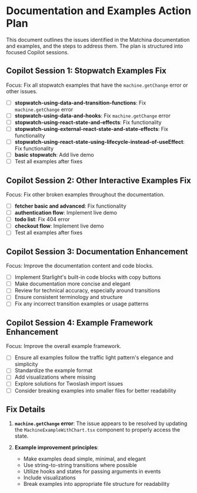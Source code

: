 # Documentation and Examples Action Plan

This document outlines the issues identified in the Matchina documentation and examples, and the steps to address them. The plan is structured into focused Copilot sessions.

## Copilot Session 1: Stopwatch Examples Fix

Focus: Fix all stopwatch examples that have the `machine.getChange` error or other issues.

- [ ] **stopwatch-using-data-and-transition-functions**: Fix `machine.getChange` error
- [ ] **stopwatch-using-data-and-hooks**: Fix `machine.getChange` error
- [ ] **stopwatch-using-react-state-and-effects**: Fix functionality
- [ ] **stopwatch-using-external-react-state-and-state-effects**: Fix functionality
- [ ] **stopwatch-using-react-state-using-lifecycle-instead-of-useEffect**: Fix functionality
- [ ] **basic stopwatch**: Add live demo
- [ ] Test all examples after fixes

## Copilot Session 2: Other Interactive Examples Fix

Focus: Fix other broken examples throughout the documentation.

- [ ] **fetcher basic and advanced**: Fix functionality
- [ ] **authentication flow**: Implement live demo
- [ ] **todo list**: Fix 404 error
- [ ] **checkout flow**: Implement live demo
- [ ] Test all examples after fixes

## Copilot Session 3: Documentation Enhancement

Focus: Improve the documentation content and code blocks.

- [ ] Implement Starlight's built-in code blocks with copy buttons
- [ ] Make documentation more concise and elegant
- [ ] Review for technical accuracy, especially around transitions
- [ ] Ensure consistent terminology and structure
- [ ] Fix any incorrect transition examples or usage patterns

## Copilot Session 4: Example Framework Enhancement

Focus: Improve the overall example framework.

- [ ] Ensure all examples follow the traffic light pattern's elegance and simplicity
- [ ] Standardize the example format
- [ ] Add visualizations where missing
- [ ] Explore solutions for Twoslash import issues
- [ ] Consider breaking examples into smaller files for better readability

## Fix Details

1. **`machine.getChange` error**: The issue appears to be resolved by updating the `MachineExampleWithChart.tsx` component to properly access the state.

2. **Example improvement principles**:
   - Make examples dead simple, minimal, and elegant
   - Use string-to-string transitions where possible
   - Utilize hooks and states for passing arguments in events
   - Include visualizations
   - Break examples into appropriate file structure for readability
